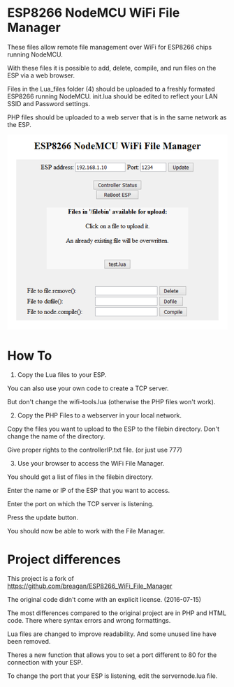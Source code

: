 # ESP8266 NodeMCU WiFi File Manager
These files allow remote file management over WiFi for ESP8266 chips running NodeMCU.

With these files it is possible to add, delete, compile, and run files on the ESP via a web browser.


Files in the Lua_files folder (4) should be uploaded to a freshly formated ESP8266 running NodeMCU.
init.lua should be edited to reflect your LAN SSID and Password settings.

PHP files should be uploaded to a web server that is in the same network as the ESP.

![Screenshot Index](/pics/screenshot-index.png?raw=true)

# How To
1. Copy the Lua files to your ESP.

You can also use your own code to create a TCP server.

But don't change the wifi-tools.lua (otherwise the PHP files won't work).


2. Copy the PHP Files to a webserver in your local network.

Copy the files you want to upload to the ESP to the filebin directory.
Don't change the name of the directory.

Give proper rights to the controllerIP.txt file. (or just use 777)


3. Use your browser to access the WiFi File Manager.

You should get a list of files in the filebin directory.


Enter the name or IP of the ESP that you want to access.

Enter the port on which the TCP server is listening.

Press the update button.


You should now be able to work with the File Manager.

# Project differences
This project is a fork of https://github.com/breagan/ESP8266_WiFi_File_Manager

The original code didn't come with an explicit license. (2016-07-15)

The most differences compared to the original project are in PHP and HTML code.
There where syntax errors and wrong formattings.

Lua files are changed to improve readability.
And some unused line have been removed.

Theres a new function that allows you to set a port different to 80 for the connection with your ESP.

To change the port that your ESP is listening, edit the servernode.lua file.
